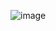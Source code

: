 ![image]([https://github.com/lexsaints/powershell/blob/master/IMG/ps2.png](https://github.com/JulieYeeee/coffee-chat-chat/blob/main/static/picture/logo2.png))
